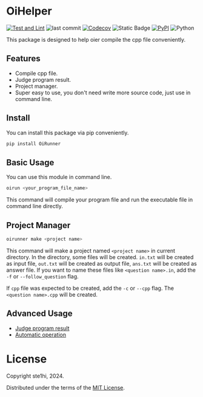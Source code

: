 # OiHelper

[![Test and Lint](https://img.shields.io/github/actions/workflow/status/ste1hi/OiRunner/main.yml?logo=github&label=Test%20and%20Lint)](https://github.com/ste1hi/OiRunner/actions/workflows/main.yml)
![last commit](https://img.shields.io/github/last-commit/ste1hi/OiRunner)
[![Codecov](https://img.shields.io/codecov/c/github/ste1hi/OiRunner)](https://app.codecov.io/gh/ste1hi/OiRunner)
![Static Badge](https://img.shields.io/badge/platform-Windows%20%7C%20Linux-yellow)
[![PyPI](https://img.shields.io/pypi/v/OiRunner)](https://pypi.org/project/OiRunner/)
![Python](https://img.shields.io/badge/python-3.8%20%7C%203.9%20%7C%203.10%20%7C%203.11%20%7C%203.12-blue)

This package is designed to help oier compile the cpp file conveniently.

## Features

- Compile cpp file.
- Judge program result.
- Project manager.
- Super easy to use, you don't need write more source code, just use in command line.

## Install
You can install this package via pip conveniently.

```bash
pip install OiRunner
```

## Basic Usage
You can use this module in command line.

```bash
oirun <your_program_file_name>
```

This command will compile your program file and run the executable file in command line directly.

## Project Manager
```bash
oirunner make <project name>
```
This command will make a project named `<project name>` in current directory. In the directory, some files will be created. `in.txt` will be created as input file, `out.txt` will be created as output file, `ans.txt` will be created as answer file. If you want to name these files like `<question name>.in`, add the `-f` or `--follow_question` flag.

If `cpp` file was expected to be created, add the `-c` or `--cpp` flag. The `<question name>.cpp` will be created.

## Advanced Usage

- [Judge program result](docs/judge.md)
- [Automatic operation](docs/automation.md)


# License
Copyright ste1hi, 2024.

Distributed under the terms of the [MIT License](./LICENSE).